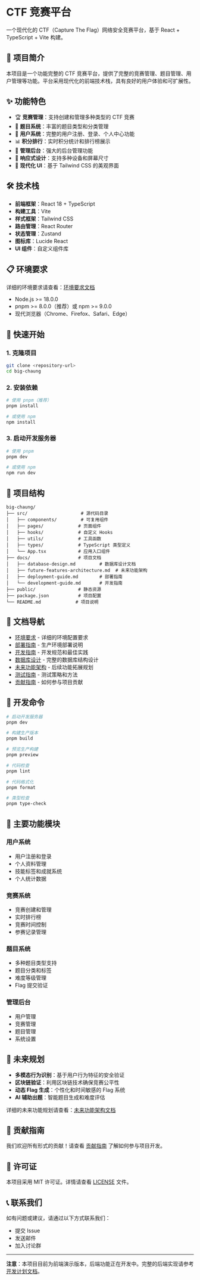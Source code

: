 # CTF 竞赛平台

一个现代化的 CTF（Capture The Flag）网络安全竞赛平台，基于 React + TypeScript + Vite 构建。

## 🚀 项目简介

本项目是一个功能完整的 CTF 竞赛平台，提供了完整的竞赛管理、题目管理、用户管理等功能。平台采用现代化的前端技术栈，具有良好的用户体验和可扩展性。

## ✨ 功能特色

- 🏆 **竞赛管理**：支持创建和管理多种类型的 CTF 竞赛
- 📝 **题目系统**：丰富的题目类型和分类管理
- 👥 **用户系统**：完整的用户注册、登录、个人中心功能
- 📊 **积分排行**：实时积分统计和排行榜展示
- 🔧 **管理后台**：强大的后台管理功能
- 📱 **响应式设计**：支持多种设备和屏幕尺寸
- 🎨 **现代化 UI**：基于 Tailwind CSS 的美观界面

## 🛠️ 技术栈

- **前端框架**：React 18 + TypeScript
- **构建工具**：Vite
- **样式框架**：Tailwind CSS
- **路由管理**：React Router
- **状态管理**：Zustand
- **图标库**：Lucide React
- **UI 组件**：自定义组件库

## 📋 环境要求

详细的环境要求请查看：[环境要求文档](./docs/environment-requirements.md)

- Node.js >= 18.0.0
- pnpm >= 8.0.0（推荐）或 npm >= 9.0.0
- 现代浏览器（Chrome、Firefox、Safari、Edge）

## 🚀 快速开始

### 1. 克隆项目

```bash
git clone <repository-url>
cd big-chaung
```

### 2. 安装依赖

```bash
# 使用 pnpm（推荐）
pnpm install

# 或使用 npm
npm install
```

### 3. 启动开发服务器

```bash
# 使用 pnpm
pnpm dev

# 或使用 npm
npm run dev
```



## 📁 项目结构

```
big-chaung/
├── src/                    # 源代码目录
│   ├── components/         # 可复用组件
│   ├── pages/             # 页面组件
│   ├── hooks/             # 自定义 Hooks
│   ├── utils/             # 工具函数
│   ├── types/             # TypeScript 类型定义
│   └── App.tsx            # 应用入口组件
├── docs/                  # 项目文档
│   ├── database-design.md         # 数据库设计文档
│   ├── future-features-architecture.md  # 未来功能架构
│   ├── deployment-guide.md        # 部署指南
│   └── development-guide.md       # 开发指南
├── public/                # 静态资源
├── package.json           # 项目配置
└── README.md             # 项目说明
```

## 📖 文档导航

- [环境要求](./docs/environment-requirements.md) - 详细的环境配置要求
- [部署指南](./docs/deployment-guide.md) - 生产环境部署说明
- [开发指南](./docs/development-guide.md) - 开发规范和最佳实践
- [数据库设计](./docs/database-design.md) - 完整的数据库结构设计
- [未来功能架构](./docs/future-features-architecture.md) - 后续功能拓展规划
- [测试指南](./docs/testing-guide.md) - 测试策略和方法
- [贡献指南](./docs/contributing.md) - 如何参与项目贡献

## 🔧 开发命令

```bash
# 启动开发服务器
pnpm dev

# 构建生产版本
pnpm build

# 预览生产构建
pnpm preview

# 代码检查
pnpm lint

# 代码格式化
pnpm format

# 类型检查
pnpm type-check
```

## 🌟 主要功能模块

### 用户系统
- 用户注册和登录
- 个人资料管理
- 技能标签和成就系统
- 个人统计数据

### 竞赛系统
- 竞赛创建和管理
- 实时排行榜
- 竞赛时间控制
- 参赛记录管理

### 题目系统
- 多种题目类型支持
- 题目分类和标签
- 难度等级管理
- Flag 提交验证

### 管理后台
- 用户管理
- 竞赛管理
- 题目管理
- 系统设置

## 🔮 未来规划

- **多模态行为识别**：基于用户行为特征的安全验证
- **区块链验证**：利用区块链技术确保竞赛公平性
- **动态 Flag 生成**：个性化和时间敏感的 Flag 系统
- **AI 辅助出题**：智能题目生成和难度评估

详细的未来功能规划请查看：[未来功能架构文档](./docs/future-features-architecture.md)

## 🤝 贡献指南

我们欢迎所有形式的贡献！请查看 [贡献指南](./docs/contributing.md) 了解如何参与项目开发。

## 📄 许可证

本项目采用 MIT 许可证。详情请查看 [LICENSE](./LICENSE) 文件。

## 📞 联系我们

如有问题或建议，请通过以下方式联系我们：

- 提交 Issue
- 发送邮件
- 加入讨论群

---

**注意**：本项目目前为前端演示版本，后端功能正在开发中。完整的后端实现请参考 [开发计划文档](./docs/04-future-development-plan.md)。
